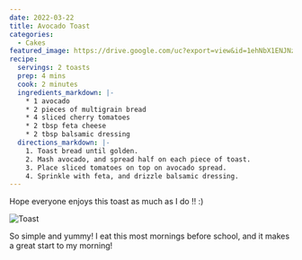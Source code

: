 ```yaml
---
date: 2022-03-22
title: Avocado Toast
categories:
  - Cakes
featured_image: https://drive.google.com/uc?export=view&id=1ehNbX1ENJNz5_LoqR82R1UtIWMXUcCdT
recipe:
  servings: 2 toasts
  prep: 4 mins
  cook: 2 minutes
  ingredients_markdown: |-
    * 1 avocado
    * 2 pieces of multigrain bread
    * 4 sliced cherry tomatoes
    * 2 tbsp feta cheese
    * 2 tbsp balsamic dressing
  directions_markdown: |-
    1. Toast bread until golden.
    2. Mash avocado, and spread half on each piece of toast.
    3. Place sliced tomatoes on top on avocado spread.
    4. Sprinkle with feta, and drizzle balsamic dressing.
---
```


Hope everyone enjoys this toast as much as I do !! :)

![Toast](https://drive.google.com/uc?export=view&id=1QpqmXs0iQS-5N1pWaVXFxgmAd3OUQP8M)

So simple and yummy! I eat this most mornings before school, and it makes a great start to my morning!
